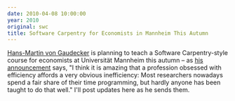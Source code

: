 ```yaml
---
date: 2010-04-08 10:00:00
year: 2010
original: swc
title: Software Carpentry for Economists in Mannheim This Autumn
---
```

<p><a href="http://www.vwl.uni-mannheim.de/gaudecker/">Hans-Martin von Gaudecker</a> is planning to teach a Software Carpentry-style course for economists at Universit&auml;t Mannheim this autumn – as <a href="http://www.vwl.uni-mannheim.de/gaudecker/teaching.html">his announcement</a> says, "I think it is amazing that a profession obsessed with efficiency affords a very obvious inefficiency: Most researchers nowadays spend a fair share of their time programming, but hardly anyone has been taught to do that well." I'll post updates here as he sends them.</p>
